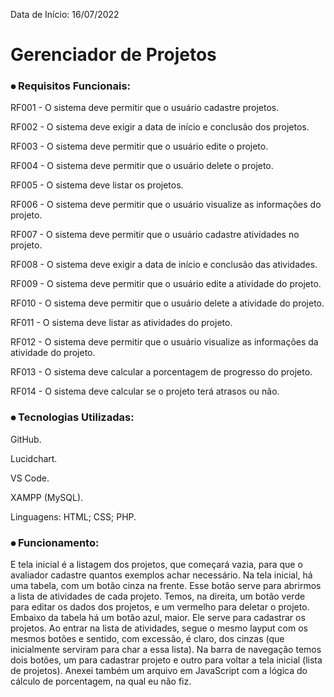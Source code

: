 Data de Início: 16/07/2022

# Gerenciador de Projetos


### ⦁ Requisitos Funcionais:
RF001 - O sistema deve permitir que o usuário cadastre projetos.

RF002 - O sistema deve exigir a data de início e conclusão dos projetos.

RF003 - O sistema deve permitir que o usuário edite o projeto.

RF004 - O sistema deve permitir que o usuário delete o projeto.

RF005 - O sistema deve listar os projetos.

RF006 - O sistema deve permitir que o usuário visualize as informações do projeto.

RF007 - O sistema deve permitir que o usuário cadastre atividades no projeto.

RF008 - O sistema deve exigir a data de início e conclusão das atividades.

RF009 - O sistema deve permitir que o usuário edite a atividade do projeto.

RF010 - O sistema deve permitir que o usuário delete a atividade do projeto.

RF011 - O sistema deve listar as atividades do projeto.

RF012 - O sistema deve permitir que o usuário visualize as informações da atividade do projeto.

RF013 - O sistema deve calcular a porcentagem de progresso do projeto.

RF014 - O sistema deve calcular se o projeto terá atrasos ou não.


### ⦁ Tecnologias Utilizadas:
GitHub.

Lucidchart.

VS Code.

XAMPP (MySQL).

Linguagens: HTML; CSS; PHP.


### ⦁ Funcionamento:
E tela inicial é a listagem dos projetos, que começará vazia, para que o avaliador cadastre quantos exemplos achar necessário. Na tela inicial, há uma tabela, com um botão cinza na frente. Esse botão serve para abrirmos a lista de atividades de cada projeto. Temos, na direita, um botão verde para editar os dados dos projetos, e um vermelho para deletar o projeto. Embaixo da tabela há um botão azul, maior. Ele serve para cadastrar os projetos.
Ao entrar na lista de atividades, segue o mesmo layput com os mesmos botões e sentido, com excessão, é claro, dos cinzas (que inicialmente serviram para char a essa lista). Na barra de navegação temos dois botões, um para cadastrar projeto e outro para voltar a tela inicial (lista de projetos).
Anexei também um arquivo em JavaScript com a lógica do cálculo de porcentagem, na qual eu não fiz.
